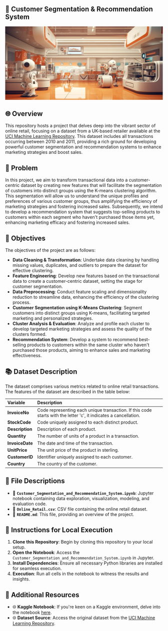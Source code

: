 ## 🚀 Customer Segmentation & Recommendation System
![Customer Segmentation](image.png)

## 🌐 Overview
This repository hosts a project that delves deep into the vibrant sector of online retail, focusing on a dataset from a UK-based retailer available at the [UCI Machine Learning Repository](https://archive.ics.uci.edu/dataset/352/online+retail). This dataset includes all transactions occurring between 2010 and 2011, providing a rich ground for developing powerful customer segmentation and recommendation systems to enhance marketing strategies and boost sales.

## 🌟 Problem
In this project, we aim to transform transactional data into a customer-centric dataset by creating new features that will facilitate the segmentation of customers into distinct groups using the K-means clustering algorithm. This segmentation will allow us to understand the unique profiles and preferences of various customer groups, thus amplifying the efficiency of marketing strategies and fostering increased sales. Subsequently, we intend to develop a recommendation system that suggests top-selling products to customers within each segment who haven't purchased those items yet, enhancing marketing efficacy and fostering increased sales.

## 🎯 Objectives
The objectives of the project are as follows:

* **Data Cleaning & Transformation**: Undertake data cleaning by handling missing values, duplicates, and outliers to prepare the dataset for effective clustering.
* **Feature Engineering**: Develop new features based on the transactional data to create a customer-centric dataset, setting the stage for customer segmentation.
* **Data Preprocessing**: Conduct feature scaling and dimensionality reduction to streamline data, enhancing the efficiency of the clustering process.
* **Customer Segmentation using K-Means Clustering**: Segment customers into distinct groups using K-means, facilitating targeted marketing and personalized strategies.
* **Cluster Analysis & Evaluation**: Analyze and profile each cluster to develop targeted marketing strategies and assess the quality of the clusters formed.
* **Recommendation System**: Develop a system to recommend best-selling products to customers within the same cluster who haven't purchased those products, aiming to enhance sales and marketing effectiveness.

## 📚 Dataset Description
The dataset comprises various metrics related to online retail transactions. The features of the dataset are described in the table below:

| __Variable__ | __Description__ |
|     :---      |       :---      |      
| __InvoiceNo__ | Code representing each unique transaction. If this code starts with the letter 'c', it indicates a cancellation. |
| __StockCode__ | Code uniquely assigned to each distinct product. |
| __Description__ | Description of each product. |
| __Quantity__ | The number of units of a product in a transaction. |
| __InvoiceDate__ | The date and time of the transaction. |
| __UnitPrice__ | The unit price of the product in sterling. |
| __CustomerID__ | Identifier uniquely assigned to each customer. |
| __Country__ | The country of the customer. |

## 📁 File Descriptions
- 📓 **`Customer_Segmentation_and_Recommendation_System.ipynb`**: Jupyter notebook containing data exploration, visualization, modeling, and evaluation code.
- 📁 **`Online_Retail.csv`**: CSV file containing the online retail dataset.
- 📘 **`README.md`**: This file, providing an overview of the project.

## 🚀 Instructions for Local Execution
1. **Clone this Repository**: Begin by cloning this repository to your local setup.
2. **Open the Notebook**: Access the `Customer_Segmentation_and_Recommendation_System.ipynb` in Jupyter.
3. **Install Dependencies**: Ensure all necessary Python libraries are installed for seamless execution.
4. **Execution**: Run all cells in the notebook to witness the results and insights.

## 🔗 Additional Resources
- 🌐 **Kaggle Notebook**: If you're keen on a Kaggle environment, delve into the notebook [here](https://www.kaggle.com/code/farzadnekouei/customer-segmentation-recommendation-system).
- 🌐 **Dataset Source**: Access the original dataset from the [UCI Machine Learning Repository](https://archive.ics.uci.edu/dataset/352/online+retail).

